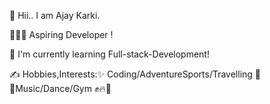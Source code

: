 👋 Hii.. I am Ajay Karki.

👩🏼‍💻 Aspiring Developer !

🌱 I'm currently learning Full-stack-Development!

✍️ Hobbies,Interests:✨ Coding/AdventureSports/Travelling 🥶✨Music/Dance/Gym ✊🔥🤪


 
